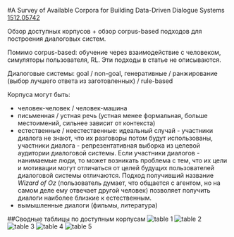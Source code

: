 #A Survey of Available Corpora for Building Data-Driven Dialogue Systems
[1512.05742](https://arxiv.org/abs/1512.05742) 

Обзор доступных корпусов + обзор corpus-based подходов для построения  диалоговых систем.

Помимо corpus-based: обучение через взаимодействие с человеком, симуляторы пользователя, RL. Эти подходы в статье не описываются.

Диалоговые системы: goal / non-goal, генеративные / ранжирование (выбор лучшего ответа из заготовленных) / rule-based

Корпуса могут быть: 
- человек-человек / человек-машина
- письменная / устная речь (устная менее формальная, больше местоимений, сильнее зависит от контекста)
- естественные / неестественные: идеальный случай - участники диалога не знают, что их разговоры потом будут использованы, участники диалога - репрезентативная выборка из целевой аудитории диалоговой системы.
Если участники диалогов - нанимаемые люди, то может возникать проблема с тем, что их цели и мотивации могут отличаться от целей будущих пользователей диалоговой системы отличаются.
Подход получивший название *Wizard of Oz* (пользователь думает, что общается с агентом, но на самом деле ему отвечает другой человек) позволяет получить диалоги наиболее близкие к естественным.
- вымышленные диалоги (фильмы, литература)

##Сводные таблицы по доступным корпусам
![table 1](https://github.com/yurakuratov/deeplearning-papernotes/blob/patch-2/notes/corporas-for-ds-survey-table-1.png)
![table 2](https://github.com/yurakuratov/deeplearning-papernotes/blob/patch-2/notes/corporas-for-ds-survey-table-2.png)
![table 3](https://github.com/yurakuratov/deeplearning-papernotes/blob/patch-2/notes/corporas-for-ds-survey-table-3.png)
![table 4](https://github.com/yurakuratov/deeplearning-papernotes/blob/patch-2/notes/corporas-for-ds-survey-table-4.png)
![table 5](https://github.com/yurakuratov/deeplearning-papernotes/blob/patch-2/notes/corporas-for-ds-survey-table-5.png)
